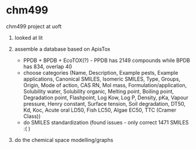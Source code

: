 # chm499
chm499 project at uoft

1. looked at lit

2. assemble a database based on ApisTox 
   - PPDB + BPDB + EcoTOX(?)
         - PPDB has 2149 compounds while BPDB has 834, overlap 40
   - choose categories (Name, Description, Example pests, Example applications, Canonical SMILES, Isomeric SMILES, Type, Groups, Origin, Mode of action, CAS RN, Mol mass, Formulation/application, Solubility water, Solubility organic, Melting point, Boiling point, Degradation point, Flashpoint, Log Kow, Log P, Density, pKa, Vapour pressure, Henry constant, Surface tension, Soil degradation, DT50, Kd, Koc, Acute oral LD50, Fish LC50, Algae EC50, TTC (Cramer Class))
   -  do SMILES standardization (found issues - only correct 1471 SMILES :( ) 

4. do the chemical space modelling/graphs
